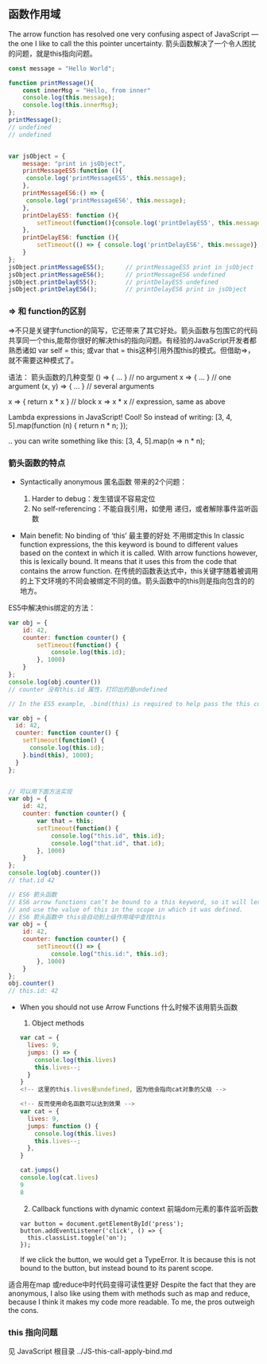 ## 函数作用域
The arrow function has resolved one very confusing aspect of JavaScript — the one I like to call the this pointer uncertainty.
箭头函数解决了一个令人困扰的问题，就是this指向问题。

```JavaScript
const message = "Hello World";

function printMessage(){
    const innerMsg = "Hello, from inner"
    console.log(this.message);
    console.log(this.innerMsg);
};
printMessage();    
// undefined
// undefined             


var jsObject = {
    message: "print in jsObject",
    printMessageES5:function (){
     console.log('printMessageES5', this.message);
    },
    printMessageES6:() => {
     console.log('printMessageES6', this.message);
    },
    printDelayES5: function (){
        setTimeout(function(){console.log('printDelayES5', this.message)}, 0)
    },
    printDelayES6: function (){
        setTimeout(() => { console.log('printDelayES6', this.message)}, 0)
    }
};
jsObject.printMessageES5();      // printMessageES5 print in jsObject
jsObject.printMessageES6();      // printMessageES6 undefined
jsObject.printDelayES5();        // printDelayES5 undefined
jsObject.printDelayES6();        // printDelayES6 print in jsObject
```

### => 和 function的区别
=>不只是关键字function的简写，它还带来了其它好处。箭头函数与包围它的代码共享同一个this,能帮你很好的解决this的指向问题。有经验的JavaScript开发者都熟悉诸如
var self = this;
或var that = this这种引用外围this的模式。但借助=>，就不需要这种模式了。

语法：
箭头函数的几种变型
() => { … }           // no argument
 x => { … }           // one argument
(x, y) => { … }       // several arguments

x => { return x * x } // block
x => x * x            // expression, same as above

Lambda expressions in JavaScript! Cool!
So instead of writing:
[3, 4, 5].map(function (n) {
 return n * n;
});

.. you can write something like this:
[3, 4, 5].map(n => n * n);

### 箭头函数的特点
- Syntactically anonymous  匿名函数
带来的2个问题：
  1. Harder to debug：发生错误不容易定位
  2. No self-referencing：不能自我引用，如使用 递归，或者解除事件监听函数

- Main benefit: No binding of ‘this’ 最主要的好处 不用绑定this
In classic function expressions, the this keyword is bound to different values based on the context in which it is called. With arrow functions however, this is lexically bound. It means that it uses this from the code that contains the arrow function.
在传统的函数表达式中，this关键字随着被调用的上下文环境的不同会被绑定不同的值。箭头函数中的this则是指向包含的的地方。

ES5中解决this绑定的方法：
```JavaScript
var obj = {
    id: 42,
    counter: function counter() {
        setTimeout(function() {
            console.log(this.id);
        }, 1000)
    }
};
console.log(obj.counter())
// counter 没有this.id 属性，打印出的是undefined

// In the ES5 example, .bind(this) is required to help pass the this context into the function. Otherwise, by default this would be undefined.

var obj = {
  id: 42,
  counter: function counter() {
    setTimeout(function() {
      console.log(this.id);
    }.bind(this), 1000);
  }
};


// 可以用下面方法实现
var obj = {
    id: 42,
    counter: function counter() {
        var that = this;
        setTimeout(function() {
            console.log("this.id", this.id);
            console.log("that.id", that.id);
        }, 1000)
    }
};
console.log(obj.counter())
// that.id 42

// ES6 箭头函数
// ES6 arrow functions can’t be bound to a this keyword, so it will lexically go up a scope, 
// and use the value of this in the scope in which it was defined.
// ES6 箭头函数中 this会自动到上级作用域中查找this
var obj = {
    id: 42,
    counter: function counter() {
        setTimeout(() => {
            console.log("this.id:", this.id);
        }, 1000)
    }
};
obj.counter()
// this.id: 42
```

- When you should not use Arrow Functions 什么时候不该用箭头函数
  1. Object methods
  ```JavaScript
  var cat = {
    lives: 9,
    jumps: () => {
      console.log(this.lives)
      this.lives--;
    }
  }
  <!-- 这里的this.lives是undefined, 因为他会指向cat对象的父级 -->

  <!-- 反而使用命名函数可以达到效果 -->
  var cat = {
    lives: 9,
    jumps: function () {
      console.log(this.lives)
      this.lives--;
    },
  }

  cat.jumps()
  console.log(cat.lives)
  9
  8
  ```

  2. Callback functions with dynamic context 前端dom元素的事件监听函数
  ```
  var button = document.getElementById('press');
  button.addEventListener('click', () => {
    this.classList.toggle('on');
  });  
  ```
  If we click the button, we would get a TypeError. It is because this is not bound to the button, but instead bound to its parent scope.

适合用在map 或reduce中时代码变得可读性更好
Despite the fact that they are anonymous, I also like using them with methods such as map and reduce, because I think it makes my code more readable. To me, the pros outweigh the cons.

### this 指向问题
见 JavaScript 根目录 ../JS-this-call-apply-bind.md



